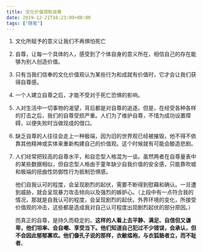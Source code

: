 ```yaml
---
title: 文化价值观和自尊
date: 2019-12-21T16:23:09+08:00
tags: ["随笔"]
---
```


1. 文化所赋予的意义让我们不再惧怕死亡

2. 自尊，让每一个具体的人，感受到了个体自身的意义所在，相信自己的存在能够为别人创造价值。

3. 只有当我们信奉的文化价值观认为某些行为和成就有价值时，它才会让我们获得自尊感。

4. 一个人建立自尊之后，才能不受对于死亡恐惧的影响。

5. 人对生活中一切事物的渴望，背后都是对自尊的追逐。但是，在经受各种各样的打击之后，我们的自尊受损严重。人们为了维护自尊，不惜为成功设置障碍，以便失败时当做现成的借口。

6. 缺乏自尊的人往往会走上一种极端，因为旧的世界观已经被摧毁，他不得不依靠其他精神或实体来重新构建自己的价值观。这个时候就有可能会酿造悲剧。

7. 人们经常把较高的自尊水平，和自恋型人格混为一谈。虽然两者在自尊量表中的某些数据相似，但自恋型人格由于童年缺少自我价值的安全感，只能靠吹嘘和极端的扭曲性防御性行为抵制恐惧感。

   他们自我认可的程度，会呈现剧烈的起伏，需要不断得到慰藉和确认。一旦遭到威胁，就会呈现暴力攻击倾向以及强烈的嫉妒心。（上段中有一点符合我的情况，那就是自我认可的程度，会呈现剧烈的起伏。外界环境的变化，所接受价值观的冲击，这些都是造成我对自己认可程度出现剧烈起伏的部分原因。）

   而真正的自尊，是持久而稳定的。**这样的人看上去平静、满足、自信但又谦卑，他们坦率、会自嘲、享受当下。他们知道自己犯过不少错误，会承认，但不会因此郁郁寡欢。他们像孔子说的那样，衣敝缊袍，与衣狐貉者立，而不耻者**。

